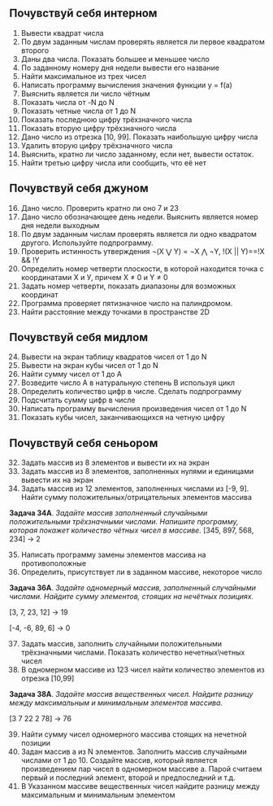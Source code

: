 ## **Почувствуй себя интерном**
1.	Вывести квадрат числа
2.	По двум заданным числам проверять является ли первое квадратом второго
3.	Даны два числа. Показать большее и меньшее число
4.	По заданному номеру дня недели вывести его название
5.	Найти максимальное из трех чисел
6.	Написать программу вычисления значения функции y = f(a)
7.	Выяснить является ли число чётным
8.	Показать числа от -N до N
9.	Показать четные числа от 1 до N
10.	Показать последнюю цифру трёхзначного числа
11.	Показать вторую цифру трёхзначного числа
12.	Дано число из отрезка [10, 99]. Показать наибольшую цифру числа
13.	Удалить вторую цифру трёхзначного числа
14.	Выяснить, кратно ли число заданному, если нет, вывести остаток.
15.	Найти третью цифру числа или сообщить, что её нет

## **Почувствуй себя джуном**
16.	Дано число. Проверить кратно ли оно 7 и 23
17.	Дано число обозначающее день недели. Выяснить является номер дня недели выходным
18.	По двум заданным числам проверять является ли одно квадратом другого. Используйте подпрограмму.
19.	Проверить истинность утверждения ¬(X ⋁ Y) = ¬X ⋀ ¬Y,  !(X || Y)==!X && !Y
20.	Определить номер четверти плоскости, в которой находится точка с координатами Х и У, причем X ≠ 0 и Y ≠ 0
21.	Задать номер четверти, показать диапазоны для возможных координат
22.	Программа проверяет пятизначное число на палиндромом.
23.	Найти расстояние между точками в пространстве 2D

## **Почувствуй себя мидлом**
24.	Вывести на экран таблицу квадратов чисел от 1 до N
25.	Вывести на экран кубы чисел от 1 до N
26.	Найти сумму чисел от 1 до А
27.	Возведите число А в натуральную степень B используя цикл
28.	Определить количество цифр в числе. Сделать подпрограмму
29.	Подсчитать сумму цифр в числе
30.	Написать программу вычисления произведения чисел от 1 до N
31.	Показать кубы чисел, заканчивающихся на четную цифру

## **Почувствуй себя сеньором**
32.	Задать массив из 8 элементов и вывести их на экран
33.	Задать массив из 8 элементов, заполненных нулями и единицами вывести их на экран
34.	Задать массив из 12 элементов, заполненных числами из [-9, 9]. Найти сумму положительных/отрицательных элементов массива

**Задача 34A**. *Задайте массив заполненный случайными положительными трёхзначными числами. Напишите программу, которая покажет количество чётных чисел в массиве.* [345, 897, 568, 234] -> 2

35.	Написать программу замены элементов массива на противоположные
36.	Определить, присутствует ли в заданном массиве, некоторое число

**Задача 36A**. *Задайте одномерный массив, заполненный случайными числами. Найдите сумму элементов, стоящих на нечётных позициях.* 

[3, 7, 23, 12] -> 19

[-4, -6, 89, 6] -> 0

37.	Задать массив, заполнить случайными положительными трёхзначными числами. Показать количество нечетных\четных чисел
38.	В одномерном массиве из 123 чисел найти количество элементов из отрезка [10,99]

**Задача 38A**. *Задайте массив вещественных чисел. Найдите разницу между максимальным и минимальным элементов массива.*

[3 7 22 2 78] -> 76

39.	Найти сумму чисел одномерного массива стоящих на нечетной позиции
40.	Задан массив a из N элементов. Заполнить массив случайными числами от 1 до 10. Создайте массив, который является произведением пар чисел в одномерном массиве a. Парой считаем первый и последний элемент, второй и предпоследний и т.д.
41.	В Указанном массиве вещественных чисел найдите разницу между максимальным и минимальным элементом
